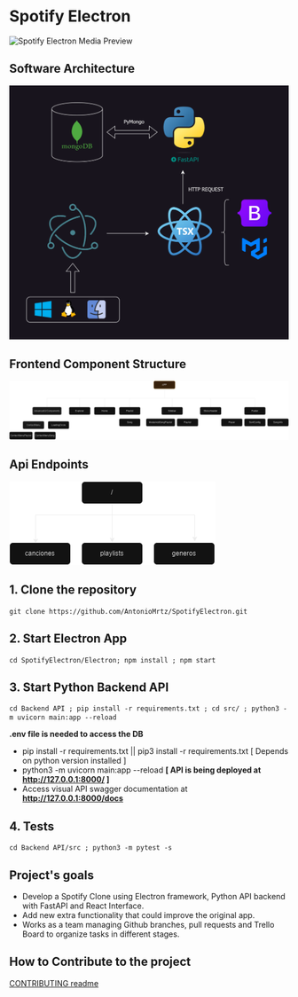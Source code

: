 # Spotify Electron

![Spotify Electron Media Preview](https://raw.githubusercontent.com/AntonioMrtz/SpotifyElectron/master/assets/images/SpotifyElectron_MediaPreview.png)

## Software Architecture

![Spotify_Electron_Software_Diagram](assets/images/Spotify_Electron_Software_Diagram.png)

## Frontend Component Structure

![Frontend Component Structure](assets/images/ComponentDiagram.png)

## Api Endpoints

![Api Endpoints](assets/images/ApiDiagram.png)

## 1. Clone the repository

```
git clone https://github.com/AntonioMrtz/SpotifyElectron.git
```


## 2. Start Electron App

```
cd SpotifyElectron/Electron; npm install ; npm start
```

## 3. Start Python Backend API

```
cd Backend API ; pip install -r requirements.txt ; cd src/ ; python3 -m uvicorn main:app --reload
```
**.env file is needed to access the DB**

* pip install -r requirements.txt || pip3 install -r requirements.txt [ Depends on python version installed ]
* python3 -m uvicorn main:app --reload **[ API is being deployed at http://127.0.0.1:8000/ ]**
* Access visual API swagger documentation at  **http://127.0.0.1:8000/docs**

## 4. Tests

```
cd Backend API/src ; python3 -m pytest -s
```


## Project's goals

* Develop a Spotify Clone using Electron framework, Python API backend with FastAPI and React Interface.
* Add new extra functionality that could improve the original app.
* Works as a team managing Github branches, pull requests and Trello Board to organize tasks in different stages.

## How to Contribute to the project

[CONTRIBUTING readme](https://github.com/AntonioMrtz/SpotifyElectron/blob/master/.github/CONTRIBUTING.md)
